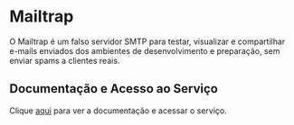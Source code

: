 # Mailtrap

O Mailtrap é um falso servidor SMTP para testar, visualizar e compartilhar e-mails enviados dos ambientes de desenvolvimento e preparação, sem enviar spams a clientes reais.

## Documentação e Acesso ao Serviço

Clique [aqui](https://mailtrap.io/) para ver a documentação e acessar o serviço.
